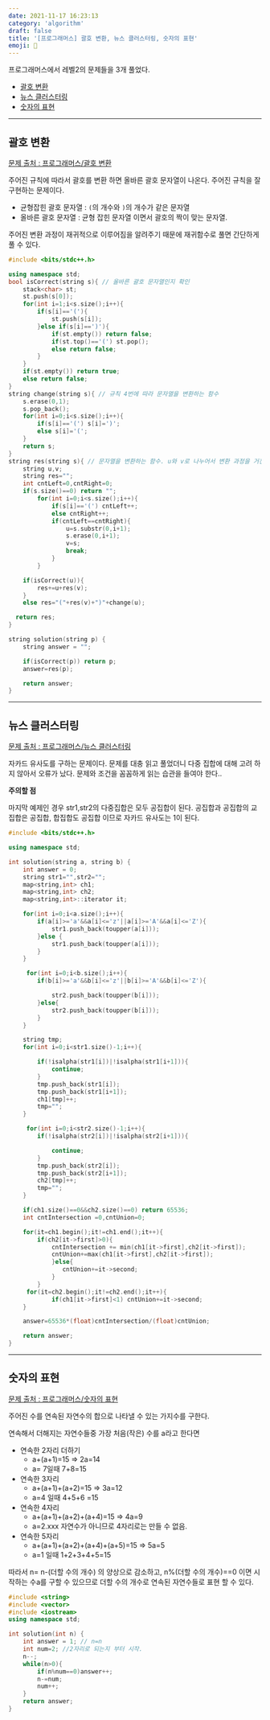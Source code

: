 ```yaml
---
date: 2021-11-17 16:23:13
category: 'algorithm'
draft: false
title: '[프로그래머스] 괄호 변환, 뉴스 클러스터링, 숫자의 표현'
emoji: 📰
---
```


프로그래머스에서 레벨2의 문제들을 3개 풀었다.

- [괄호 변환](#괄호-변환)
- [뉴스 클러스터링](#뉴스-클러스터링)
- [숫자의 표현](#숫자의-표현)

---

## 괄호 변환

[문제 출처 : 프로그래머스/괄호 변환](https://programmers.co.kr/learn/courses/30/lessons/60058)

주어진 규칙에 따라서 괄호를 변환 하면 올바른 괄호 문자열이 나온다. 주어진 규칙을 잘 구현하는 문제이다.

- 균형잡힌 괄호 문자열 : `(`의 개수와 `)`의 개수가 같은 문자열
- 올바른 괄호 문자열 : 균형 잡힌 문자열 이면서 괄호의 짝이 맞는 문자열.

주어진 변환 과정이 재귀적으로 이루어짐을 알려주기 때문에 재귀함수로 풀면 간단하게 풀 수 있다.

```cpp
#include <bits/stdc++.h>

using namespace std;
bool isCorrect(string s){ // 올바른 괄호 문자열인지 확인
    stack<char> st;
    st.push(s[0]);
    for(int i=1;i<s.size();i++){
        if(s[i]=='('){
            st.push(s[i]);
        }else if(s[i]==')'){
            if(st.empty()) return false;
            if(st.top()=='(') st.pop();
            else return false;
        }
    }
    if(st.empty()) return true;
    else return false;
}
string change(string s){ // 규칙 4번에 따라 문자열을 변환하는 함수
    s.erase(0,1);
    s.pop_back();
    for(int i=0;i<s.size();i++){
        if(s[i]=='(') s[i]=')';
        else s[i]='(';
    }
    return s;
}
string res(string s){ // 문자열을 변환하는 함수. u와 v로 나누어서 변환 과정을 거친다.
    string u,v;
    string res="";
    int cntLeft=0,cntRight=0;
    if(s.size()==0) return "";
        for(int i=0;i<s.size();i++){
            if(s[i]=='(') cntLeft++;
            else cntRight++;
            if(cntLeft==cntRight){
                u=s.substr(0,i+1);
                s.erase(0,i+1);
                v=s;
                break;
            }
        }

    if(isCorrect(u)){
        res+=u+res(v);
    }
    else res="("+res(v)+")"+change(u);

  return res;
}

string solution(string p) {
    string answer = "";

    if(isCorrect(p)) return p;
    answer=res(p);

    return answer;
}
```

---

## 뉴스 클러스터링

[문제 출처 : 프로그래머스/뉴스 클러스터링](https://programmers.co.kr/learn/courses/30/lessons/17677)

자카드 유사도를 구하는 문제이다.
문제를 대충 읽고 풀었더니 다중 집합에 대해 고려 하지 않아서 오류가 났다.
문제와 조건을 꼼꼼하게 읽는 습관을 들여야 한다..

**주의할 점**

마지막 예제인 경우 str1,str2의 다중집합은 모두 공집합이 된다.
공집합과 공집합의 교집합은 공집합, 합집합도 공집합 이므로 자카드 유사도는 1이 된다.

```cpp
#include <bits/stdc++.h>

using namespace std;

int solution(string a, string b) {
    int answer = 0;
    string str1="",str2="";
    map<string,int> ch1;
    map<string,int> ch2;
    map<string,int>::iterator it;

    for(int i=0;i<a.size();i++){
        if(a[i]>='a'&&a[i]<='z'||a[i]>='A'&&a[i]<='Z'){
            str1.push_back(toupper(a[i]));
        }else {
            str1.push_back(toupper(a[i]));
        }
    }

     for(int i=0;i<b.size();i++){
        if(b[i]>='a'&&b[i]<='z'||b[i]>='A'&&b[i]<='Z'){

            str2.push_back(toupper(b[i]));
        }else{
            str2.push_back(toupper(b[i]));
        }
    }

    string tmp;
    for(int i=0;i<str1.size()-1;i++){

        if(!isalpha(str1[i])|!isalpha(str1[i+1])){
            continue;
        }
        tmp.push_back(str1[i]);
        tmp.push_back(str1[i+1]);
        ch1[tmp]++;
        tmp="";
    }

     for(int i=0;i<str2.size()-1;i++){
        if(!isalpha(str2[i])|!isalpha(str2[i+1])){

            continue;
        }
        tmp.push_back(str2[i]);
        tmp.push_back(str2[i+1]);
        ch2[tmp]++;
        tmp="";
    }

    if(ch1.size()==0&&ch2.size()==0) return 65536;
    int cntIntersection =0,cntUnion=0;

    for(it=ch1.begin();it!=ch1.end();it++){
        if(ch2[it->first]>0){
            cntIntersection += min(ch1[it->first],ch2[it->first]);
            cntUnion+=max(ch1[it->first],ch2[it->first]);
            }else{
               cntUnion+=it->second;
            }
        }
     for(it=ch2.begin();it!=ch2.end();it++){
            if(ch1[it->first]<1) cntUnion+=it->second;
    }

    answer=65536*(float)cntIntersection/(float)cntUnion;

    return answer;
}
```

---

## 숫자의 표현

[문제 출처 : 프로그래머스/숫자의 표현](https://programmers.co.kr/learn/courses/30/lessons/12924)

주어진 수를 연속된 자연수의 합으로 나타낼 수 있는 가지수를 구한다.

연속해서 더해지는 자연수들중 가장 처음(작은) 수를 a라고 한다면

- 연속한 2자리 더하기
  - a+(a+1)=15 ⇒ 2a=14
  - a= 7일때 7+8=15
- 연속한 3자리
  - a+(a+1)+(a+2)=15 ⇒ 3a=12
  - a=4 일때 4+5+6 =15
- 연속한 4자리
  - a+(a+1)+(a+2)+(a+4)=15 ⇒ 4a=9
  - a=2.xxx 자연수가 아니므로 4자리로는 만들 수 없음.
- 연속한 5자리
  - a+(a+1)+(a+2)+(a+4)+(a+5)=15 ⇒ 5a=5
  - a=1 일때 1+2+3+4+5=15

따라서 n= n-(더할 수의 개수) 의 양상으로 감소하고, n%(더할 수의 개수)==0 이면 시작하는 수a를 구할 수 있으므로 더할 수의 개수로 연속된 자연수들로 표현 할 수 있다.

```cpp
#include <string>
#include <vector>
#include <iostream>
using namespace std;

int solution(int n) {
    int answer = 1; // n=n
    int num=2; //2자리로 되는지 부터 시작.
    n--;
    while(n>0){
        if(n%num==0)answer++;
        n-=num;
        num++;
    }
    return answer;
}
```
